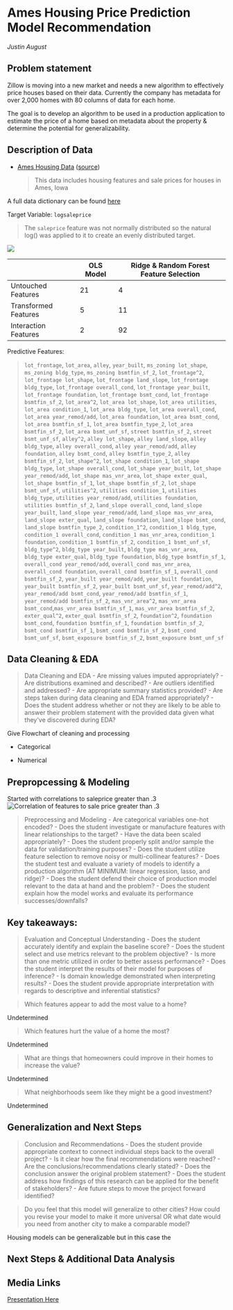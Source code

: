 # Ames Housing Price Prediction Model Recommendation

_Justin August_


## Problem statement

Zillow is moving into a new market and needs a new algorithm to effectively price houses based on their data. Currently the company has metadata for over 2,000 homes with 80 columns of data for each home.

The goal is to develop an algorithm to be used in a production application to estimate the price of a home based on metadata about the property & determine the potential for generalizability.

## Description of Data
    
- [Ames Housing Data](./data/train.csv) ([source](https://www.kaggle.com/c/dsi-us-9-project-2-regression-challenge/data))

	>This data includes housing features and sale prices for houses in Ames, Iowa

A full data dictionary can be found [here](https://www.kaggle.com/c/dsi-us-9-project-2-regression-challenge/data)

Target Variable: `logsaleprice`
>The `saleprice` feature was not normally distributed so the natural log() was applied to it to create an evenly distributed target.

<img src="resources/log_saleprice.png" />

| | OLS Model|Ridge & Random Forest Feature Selection|
|-----|-----|-----|
|Untouched Features|21|4|
|Transformed Features|5|11|
|Interaction Features|2|92|



Predictive Features:
>`lot_frontage`, `lot_area`, `alley`, `year_built`, `ms_zoning lot_shape`, `ms_zoning bldg_type`, `ms_zoning bsmtfin_sf_2`, `lot_frontage^2`, `lot_frontage lot_shape`, `lot_frontage land_slope`, `lot_frontage bldg_type`, `lot_frontage overall_cond`, `lot_frontage year_built`, `lot_frontage foundation`, `lot_frontage bsmt_cond`, `lot_frontage bsmtfin_sf_2`, `lot_area^2`, `lot_area lot_shape`, `lot_area utilities`, `lot_area condition_1`, `lot_area bldg_type`, `lot_area overall_cond`, `lot_area year_remod/add`, `lot_area foundation`, `lot_area bsmt_cond`, `lot_area bsmtfin_sf_1`, `lot_area bsmtfin_type_2`, `lot_area bsmtfin_sf_2`, `lot_area bsmt_unf_sf`, `street bsmtfin_sf_2`, `street bsmt_unf_sf`, `alley^2`, `alley lot_shape`, `alley land_slope`, `alley bldg_type`,  `alley overall_cond`, `alley year_remod/add`, `alley foundation`, `alley bsmt_cond`, `alley bsmtfin_type_2`, `alley bsmtfin_sf_2`, `lot_shape^2`, `lot_shape condition_1`, `lot_shape bldg_type`, `lot_shape overall_cond`, `lot_shape year_built`, `lot_shape year_remod/add`, `lot_shape mas_vnr_area`, `lot_shape exter_qual`, `lot_shape bsmtfin_sf_1`, `lot_shape bsmtfin_sf_2`, `lot_shape bsmt_unf_sf`, `utilities^2`,  `utilities condition_1`, `utilities bldg_type`, `utilities year_remod/add`, `utilities foundation`, `utilities bsmtfin_sf_2`, `land_slope overall_cond`, `land_slope year_built`, `land_slope year_remod/add`, `land_slope mas_vnr_area`, `land_slope exter_qual`, `land_slope foundation`, `land_slope bsmt_cond`, `land_slope bsmtfin_type_2`, `condition_1^2`, `condition_1 bldg_type`, `condition_1 overall_cond`, `condition_1 mas_vnr_area`, `condition_1 foundation`, `condition_1 bsmtfin_sf_2`, `condition_1 bsmt_unf_sf`,      `bldg_type^2`, `bldg_type year_built`, `bldg_type mas_vnr_area`, `bldg_type exter_qual`, `bldg_type foundation`, `bldg_type bsmtfin_sf_1`, `overall_cond year_remod/add`, `overall_cond mas_vnr_area`, `overall_cond foundation`, `overall_cond bsmtfin_sf_1`, `overall_cond bsmtfin_sf_2`, `year_built year_remod/add`, `year_built foundation`, `year_built bsmtfin_sf_2`, `year_built bsmt_unf_sf`, `year_remod/add^2`, `year_remod/add bsmt_cond`, `year_remod/add bsmtfin_sf_1`, `year_remod/add bsmtfin_sf_2`, `mas_vnr_area^2`, `mas_vnr_area bsmt_cond`,`mas_vnr_area bsmtfin_sf_1`, `mas_vnr_area bsmtfin_sf_2`, `exter_qual^2`, `exter_qual bsmtfin_sf_2`, `foundation^2`, `foundation bsmt_cond`, `foundation bsmtfin_sf_1`, `foundation bsmtfin_sf_2`, `bsmt_cond bsmtfin_sf_1`, `bsmt_cond bsmtfin_sf_2`, `bsmt_cond bsmt_unf_sf`, `bsmt_exposure bsmtfin_sf_2`, `bsmt_exposure bsmt_unf_sf`

## Data Cleaning & EDA
>Data Cleaning and EDA - Are missing values imputed appropriately? - Are distributions examined and described? - Are outliers identified and addressed? - Are appropriate summary statistics provided? - Are steps taken during data cleaning and EDA framed appropriately? - Does the student address whether or not they are likely to be able to answer their problem statement with the provided data given what they've discovered during EDA?



Give Flowchart of cleaning and processing

- Categorical

- Numerical


## Prepropcessing & Modeling
Started with correlations to saleprice greater than .3
<img src="resources/corrmap.png" alt="Correlation of features to sale price greater than .3" />

>Preprocessing and Modeling - Are categorical variables one-hot encoded? - Does the student investigate or manufacture features with linear relationships to the target? - Have the data been scaled appropriately? - Does the student properly split and/or sample the data for validation/training purposes? - Does the student utilize feature selection to remove noisy or multi-collinear features? - Does the student test and evaluate a variety of models to identify a production algorithm (AT MINIMUM: linear regression, lasso, and ridge)? - Does the student defend their choice of production model relevant to the data at hand and the problem? - Does the student explain how the model works and evaluate its performance successes/downfalls?




## Key takeaways:
>Evaluation and Conceptual Understanding - Does the student accurately identify and explain the baseline score? - Does the student select and use metrics relevant to the problem objective? - Is more than one metric utilized in order to better assess performance? - Does the student interpret the results of their model for purposes of inference? - Is domain knowledge demonstrated when interpreting results? - Does the student provide appropriate interpretation with regards to descriptive and inferential statistics?


>Which features appear to add the most value to a home?

Undetermined

>Which features hurt the value of a home the most?

Undetermined

>What are things that homeowners could improve in their homes to increase the value?

Undetermined

>What neighborhoods seem like they might be a good investment?

Undetermined


## Generalization and Next Steps
>Conclusion and Recommendations - Does the student provide appropriate context to connect individual steps back to the overall project? - Is it clear how the final recommendations were reached? - Are the conclusions/recommendations clearly stated? - Does the conclusion answer the original problem statement? - Does the student address how findings of this research can be applied for the benefit of stakeholders? - Are future steps to move the project forward identified?

>Do you feel that this model will generalize to other cities? How could you revise your model to make it more universal OR what date would you need from another city to make a comparable model?

Housing models can be generalizable but in this case the 

## Next Steps & Additional Data Analysis


## Media Links
[Presentation Here](https://docs.google.com/presentation/d/1ksYouZabXuXNUsVuTZ9ZRGaMaEGdBNSHRsDJyKNVcgw/)